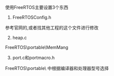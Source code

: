 使用FreeRTOS主要设置3个东西

1. FreeRTOSConfig.h

参考官网的,或者找其他工程的这个文件进行修改

2. heap.c

FreeRTOS\portable\MemMang 

3. port.c和portmacro.h

FreeRTOS\portable\   中根据编译器和处理器型号选择